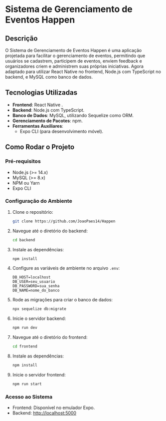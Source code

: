 # Sistema de Gerenciamento de Eventos Happen

## Descrição
O Sistema de Gerenciamento de Eventos Happen é uma aplicação projetada para facilitar o gerenciamento de eventos, permitindo que usuários se cadastrem, participem de eventos, enviem feedback e organizadores criem e administrem suas próprias iniciativas. Agora adaptado para utilizar React Native no frontend, Node.js com TypeScript no backend, e MySQL como banco de dados.

## Tecnologias Utilizadas
- **Frontend**: React Native .
- **Backend**: Node.js com TypeScript.
- **Banco de Dados**: MySQL, utilizando Sequelize como ORM.
- **Gerenciamento de Pacotes**: npm.
- **Ferramentas Auxiliares**:
  - Expo CLI (para desenvolvimento móvel).



## Como Rodar o Projeto
### Pré-requisitos
- Node.js (>= 14.x)
- MySQL (>= 8.x)
- NPM ou Yarn
- Expo CLI

### Configuração do Ambiente
1. Clone o repositório:
   ```bash
   git clone https://github.com/JoaoPaes14/Happen
   ```
2. Navegue até o diretório do backend:
   ```bash
   cd backend
   ```
3. Instale as dependências:
   ```bash
   npm install
   ```
4. Configure as variáveis de ambiente no arquivo `.env`:
   ```env
   DB_HOST=localhost
   DB_USER=seu_usuario
   DB_PASSWORD=sua_senha
   DB_NAME=nome_do_banco
   ```
5. Rode as migrações para criar o banco de dados:
   ```bash
   npx sequelize db:migrate
   ```
6. Inicie o servidor backend:
   ```bash
   npm run dev
   ```
7. Navegue até o diretório do frontend:
   ```bash
   cd frontend
   ```
8. Instale as dependências:
   ```bash
   npm install
   ```
9. Inicie o servidor frontend:
   ```bash
   npm run start
   ```

### Acesso ao Sistema
- Frontend: Disponível no emulador Expo.
- Backend: [http://localhost:5000](http://localhost:5000)


